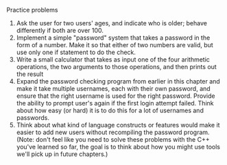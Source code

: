 Practice problems

1. Ask the user for two users' ages, and indicate who is older; behave differently if both are over 100.
2. Implement a simple "password" system that takes a password in the form of a number.  Make it so that either of two numbers are valid, but use only one if statement to do the check.
3. Write a small calculator that takes as input one of the four arithmetic operations, the two arguments to those operations, and then prints out the result
4. Expand the password checking program from earlier in this chapter and make it take multiple usernames, each with their own password, and ensure that the right username is used for the right password. Provide the ability to prompt user's again if the first login attempt failed. Think about how easy (or hard) it is to do this for a lot of usernames and passwords. 
5. Think about what kind of language constructs or features would make it easier to add new users without recompiling the password program. (Note: don't feel like you need to solve these problems with the C++ you've learned so far, the goal is to think about how you might use tools we'll pick up in future chapters.) 
